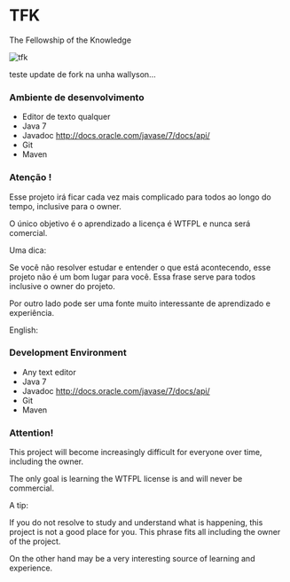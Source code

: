 TFK
===

The Fellowship of the Knowledge

![tfk](https://github.com/heliofrota/tfk/raw/master/tfk.png)

teste update de fork na unha wallyson...

### Ambiente de desenvolvimento

* Editor de texto qualquer
* Java 7
* Javadoc http://docs.oracle.com/javase/7/docs/api/
* Git
* Maven

### Atenção !

Esse projeto irá ficar cada vez mais complicado para todos ao longo do tempo, inclusive para o owner.

O único objetivo é o aprendizado a licença é WTFPL e nunca será comercial.

Uma dica:

Se você não resolver estudar e entender o que está acontecendo, esse projeto não é um bom lugar para você. Essa frase serve para todos inclusive o owner do projeto.

Por outro lado pode ser uma fonte muito interessante de aprendizado e experiência.

English:

### Development Environment

* Any text editor
* Java 7
* Javadoc http://docs.oracle.com/javase/7/docs/api/
* Git
* Maven

### Attention!

This project will become increasingly difficult for everyone over time, including the owner.

The only goal is learning the WTFPL license is and will never be commercial.

A tip:

If you do not resolve to study and understand what is happening, this project is not a good place for you. This phrase fits all including the owner of the project.

On the other hand may be a very interesting source of learning and experience.


